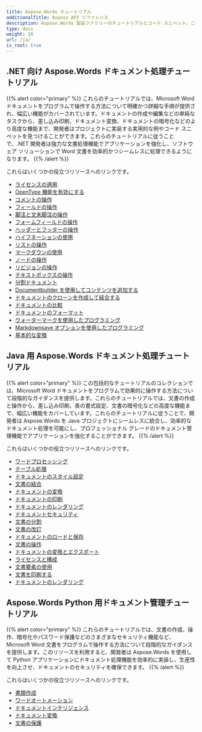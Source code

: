 ```yaml
---
title: Aspose.Words チュートリアル
additionalTitle: Aspose API リファレンス
description: Aspose.Words 製品ファミリーのチュートリアルとコード スニペット。これには、Aspose.Words の使用に関する基本的なチュートリアルと高度なチュートリアルが含まれています。
type: docs
weight: 10
url: /ja/
is_root: true
---
```


## .NET 向け Aspose.Words ドキュメント処理チュートリアル
{{% alert color="primary" %}}
これらのチュートリアルでは、Microsoft Word ドキュメントをプログラムで操作する方法について明確かつ詳細な手順が提供され、幅広い機能がカバーされています。ドキュメントの作成や編集などの単純なタスクから、差し込み印刷、ドキュメント変換、ドキュメントの暗号化などのより高度な機能まで、開発者はプロジェクトに実装する実用的な例やコード スニペットを見つけることができます。これらのチュートリアルに従うことで、.NET 開発者は強力な文書処理機能でアプリケーションを強化し、ソフトウェア ソリューションで Word 文書を効率的かつシームレスに処理できるようになります。 
{{% /alert %}}

これらはいくつかの役立つリソースへのリンクです。
- [ライセンスの適用](./net/apply-license/)   
- [OpenType 機能を有効にする](./net/enable-opentype-features/)   
- [コメントの操作](./net/working-with-comments/)   
- [フィールドの操作](./net/working-with-fields/)   
- [脚注と文末脚注の操作](./net/working-with-footnote-and-endnote/)   
- [フォームフィールドの操作](./net/working-with-formfields/)   
- [ヘッダーとフッターの操作](./net/working-with-headers-and-footers/)   
- [ハイフネーションの使用](./net/working-with-hyphenation/)   
- [リストの操作](./net/working-with-list/)   
- [マークダウンの使用](./net/working-with-markdown/)   
- [ノードの操作](./net/working-with-node/)   
- [リビジョンの操作](./net/working-with-revisions/)   
- [テキストボックスの操作](./net/working-with-textboxes/)   
- [分割ドキュメント](./net/split-document/)   
- [Documentbuilder を使用してコンテンツを追加する](./net/add-content-using-documentbuilder/)
- [ドキュメントのクローンを作成して結合する](./net/clone-and-combine-documents/) 
- [ドキュメントの比較](./net/compare-documents/) 
- [ドキュメントのフォーマット](./net/document-formatting/)      
- [ウォーターマークを使用したプログラミング](./net/programming-with-watermark/)    
- [Markdownsave オプションを使用したプログラミング](./net/programming-with-markdownsaveoptions/)   
- [基本的な変換](./net/basic-conversions/)   

## Java 用 Aspose.Words ドキュメント処理チュートリアル
{{% alert color="primary" %}}
この包括的なチュートリアルのコレクションでは、Microsoft Word ドキュメントをプログラムで効果的に操作する方法について段階的なガイダンスを提供します。これらのチュートリアルでは、文書の作成と操作から、差し込み印刷、表の書式設定、文書の暗号化などの高度な機能まで、幅広い機能をカバーしています。これらのチュートリアルに従うことで、開発者は Aspose.Words を Java プロジェクトにシームレスに統合し、効率的なドキュメント処理を可能にし、プロフェッショナル グレードのドキュメント管理機能でアプリケーションを強化することができます。 
{{% /alert %}}

これらはいくつかの役立つリソースへのリンクです。
- [ワードプロセッシング](./java/word-processing/)  
- [テーブル処理](./java/table-processing/)
- [ドキュメントのスタイル設定](./java/document-styling/)
- [文書の結合](./java/document-merging/)
- [ドキュメントの変換](./java/document-converting/)
- [ドキュメントの印刷](./java/document-printing/)
- [ドキュメントのレンダリング](./java/document-rendering/)
- [ドキュメントセキュリティ](./java/document-security/)
- [文書の分割](./java/document-splitting/)
- [文書の改訂](./java/document-revision/)
- [ドキュメントのロードと保存](./java/document-loading-and-saving/)
- [文書の操作](./java/document-manipulation/)
- [ドキュメントの変換とエクスポート](./java/document-conversion-and-export/)
- [ライセンスと構成](./java/licensing-and-configuration/)
- [文書要素の使用](./java/using-document-elements/)
- [文書を印刷する](./java/printing-documents/)
- [ドキュメントのレンダリング](./java/rendering-documents/)

## Aspose.Words Python 用ドキュメント管理チュートリアル
{{% alert color="primary" %}}
これらのチュートリアルでは、文書の作成、操作、暗号化やパスワード保護などのさまざまなセキュリティ機能など、Microsoft Word 文書をプログラムで操作する方法について段階的なガイダンスを提供します。このリソースを利用すると、開発者は Aspose.Words を使用して Python アプリケーションにドキュメント処理機能を効率的に実装し、生産性を向上させ、ドキュメントのセキュリティを確保できます。 
{{% /alert %}}

これらはいくつかの役立つリソースへのリンクです。
- [書類作成](./python-net/document-creation/)  
- [ワードオートメーション](./python-net/word-automation/)
- [ドキュメントインテリジェンス](./python-net/document-intelligence/)
- [ドキュメント変換](./python-net/document-conversion/)
- [文書の保護](./python-net/document-protection/)